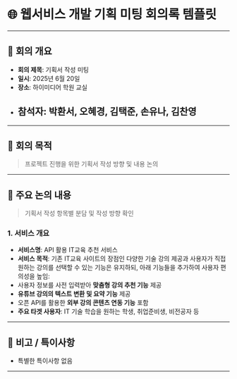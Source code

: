 # 🌐 웹서비스 개발 기획 미팅 회의록 템플릿

---

## 📝 회의 개요
- **회의 제목**: 기획서 작성 미팅  
- **일시**: 2025년 6월 20일  
- **장소**: 하이미디어 학원 교실
- **참석자**: 박환서, 오혜경, 김택준, 손유나, 김찬영 
  -  

---

## 🎯 회의 목적
> 프로젝트 진행을 위한 기획서 작성 방향 및 내용 논의

---

## 📌 주요 논의 내용
> 기획서 작성 항목별 분담 및 작성 방향 확인

### 1. 서비스 개요
- **서비스명**: API 활용 IT교육 추천 서비스 
- **서비스 목적**: 기존 IT교육 사이트의 장점인 다양한 기술 강의 제공과
사용자가 직접 원하는 강의를 선택할 수 있는 기능은 유지하되,
아래 기능들을 추가하여 사용자 편의성을 높임:
 - 사용자 정보를 사전 입력받아 **맞춤형 강의 추천 기능** 제공  
  - **유튜브 강의의 텍스트 변환 및 요약 기능** 제공  
  - 오픈 API를 활용한 **외부 강의 콘텐츠 연동 기능** 포함
- **주요 타겟 사용자**: IT 기술 학습을 원하는 학생, 취업준비생, 비전공자 등 

---

## 📎 비고 / 특이사항
- 특별한 특이사항 없음
---

